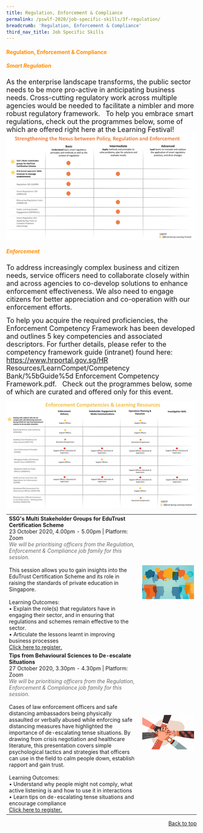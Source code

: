 ```yaml
---
title: Regulation, Enforcement & Compliance
permalink: /pswlf-2020/job-specific-skills/3f-regulation/
breadcrumb: 'Regulation, Enforcement & Compliance'
third_nav_title: Job Specific Skills
---
```


#### <font color="darkorange"><b>Regulation, Enforcement & Compliance</b></font>
##### <font color="darkorange"><b>Smart Regulation</b></font>
<font size="4">As the enterprise landscape transforms, the public sector needs to be more pro-active in anticipating business needs. Cross-cutting regulatory work across multiple agencies would be needed to facilitate a nimbler and more robust regulatory framework. 
 
To help you embrace smart regulations, check out the programmes below, some of which are offered right here at the Learning Festival!
<br></font>
 <img src="/images/RegulationCompetencyMapping.jpeg">
<br>
##### <font color="darkorange"><b>Enforcement</b></font>
<font size="4">To address increasingly complex business and citizen needs, service officers need to collaborate closely within and across agencies to co-develop solutions to enhance enforcement effectiveness. We also need to engage citizens for better appreciation and co-operation with our enforcement efforts.

To help you acquire the required proficiencies, the Enforcement Competency Framework has been developed and outlines 5 key competencies and associated descriptors. For further details, please refer to the competency framework guide (intranet) found here: https://www.hrportal.gov.sg/HR Resources/LearnCompet/Competency Bank/%5bGuide%5d Enforcement Competency Framework.pdf.
 
Check out the programmes below, some of which are curated and offered only for this event.<br></font>

<img src="/images/enforcementcompetencymapping.jpeg"> 
<br>
<table>
       <col width="70%"> 
            <col width="30%">
<tr>		
    <td>
      <b>SSG's Multi Stakeholder Groups for EduTrust Certification Scheme</b>
      <br>23 October 2020, 4.00pm - 5.00pm | Platform: Zoom
	   <br><font color="dimgrey"><i>We will be prioritising officers from the Regulation, Enforcement & Compliance job family for this session.</i></font>
      <br>       
      <br>This session allows you to gain insights into the EduTrust Certification Scheme and its role in raising the standards of private education in Singapore. 
      <br>      
      <br>Learning Outcomes:
      <br>• Explain the role(s) that regulators have in engaging their sector, and in ensuring that regulations and schemes remain effective to the sector.
      <br>• Articulate the lessons learnt in improving business processes 
      <br>
      <a href="https://edutrust-certification-scheme.eventbrite.sg">Click here to register.</a> 
    </td>    
	<td>
     <img src="/images/engage7.jpg">
    </td>
</tr>
<tr>		
    <td>
      <b>Tips from Behavioural Sciences to De-escalate Situations</b>
      <br>27 October 2020, 3.30pm - 4.30pm | Platform: Zoom
	   <br><font color="dimgrey"><i>We will be prioritising officers from the Regulation, Enforcement & Compliance job family for this session.</i></font>
      <br>       
      <br>Cases of law enforcement officers and safe distancing ambassadors being physically assaulted or verbally abused while enforcing safe distancing measures have highlighted the importance of de-escalating tense situations. By drawing from crisis negotiation and healthcare literature, this presentation covers simple psychological tactics and strategies that officers can use in the field to calm people down, establish rapport and gain trust. 
      <br>      
      <br>Learning Outcomes:
      <br>• Understand why people might not comply, what active listening is and how to use it in interactions
      <br>• Learn tips on de-escalating tense situations and encourage compliance
      <br>
      <a href="https://tips-from-behavioural-sciences.eventbrite.sg">Click here to register.</a> 
    </td>    
	<td>
     <img src="/images/engage6.jpg">
    </td>
</tr>
	</table>
<div style="text-align: right"><a href="#top">Back to top</a></div>

